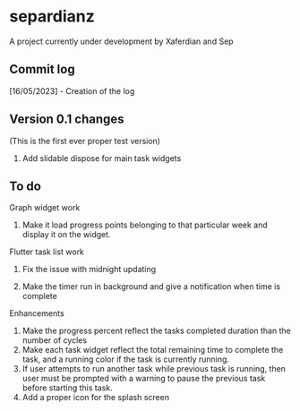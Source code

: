 # separdianz

A project currently under development by Xaferdian and Sep 

## Commit log

[16/05/2023] - Creation of the log


## Version 0.1 changes
(This is the first ever proper test version)
1) Add slidable dispose for main task widgets
## To do

Graph widget work
1) Make it load progress points belonging to that particular week and display it on the widget.

Flutter task list work
1) Fix the issue with midnight updating

3) Make the timer run in background and give a notification when time is complete

Enhancements
1) Make the progress percent reflect the tasks completed duration than the number of cycles
2) Make each task widget reflect the total remaining time to complete the task, and a running color if the task is currently running. 
3) If user attempts to run another task while previous task is running, then user must be prompted with a warning to pause the previous task before starting this task. 
4) Add a proper icon for the splash screen


